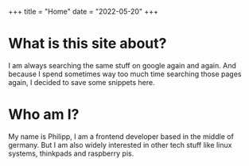 +++
title = "Home"
date = "2022-05-20"
+++

# What is this site about?

I am always searching the same stuff on google again and again. And because I spend sometimes way too much time
searching those pages again, I decided to save some snippets here.

# Who am I?

My name is Philipp, I am a frontend developer based in the middle of germany. But I am also widely interested in other
tech stuff like linux systems, thinkpads and raspberry pis.


